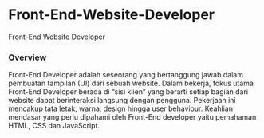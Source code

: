 # Front-End-Website-Developer
Front-End Website Developer


### Overview
Front-End Developer adalah seseorang yang bertanggung jawab dalam pembuatan tampilan (UI) dari sebuah website. Dalam bekerja, fokus utama Front-End Developer berada di “sisi klien” yang berarti setiap bagian dari website dapat berinteraksi langsung dengan pengguna. Pekerjaan ini mencakup tata letak, warna, design hingga user behaviour. Keahlian mendasar yang perlu dipahami oleh Front-End developer yaitu pemahaman HTML, CSS dan JavaScript.
